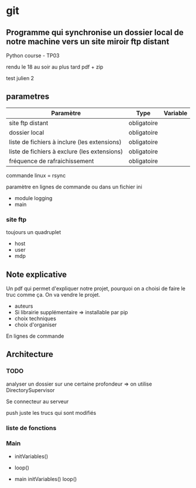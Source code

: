 # git

## Programme qui synchronise un dossier local de notre machine vers un site miroir ftp distant
Python course - TP03

rendu le 18 au soir au plus tard
pdf + zip

test julien 2
## parametres

|Paramètre|Type|Variable|
|---|---|---|
|site ftp distant|obligatoire||
|dossier local|obligatoire||
|liste de fichiers à inclure (les extensions)|obligatoire||
|liste de fichiers à exclure (les extensions)|obligatoire||
|fréquence de rafraichissement|obligatoire||

commande linux = rsync

paramètre en lignes de commande ou dans un fichier ini


- module logging
- main

### site ftp
toujours un quadruplet
- host
- user
- mdp


## Note explicative

Un pdf qui permet d'expliquer notre projet, pourquoi on a choisi de faire le truc comme ça. On va vendre le projet.

- auteurs
- Si librairie supplémentaire => installable par pip
- choix techniques
- choix d'organiser

En lignes de commande



## Architecture

### TODO
 
analyser un dossier sur une certaine profondeur => on utilise DirectorySupervisor

Se connecteur au serveur

push juste les trucs qui sont modifiés

### liste de fonctions



### Main

- initVariables()

- loop()

- main
	initVariables()
	loop()
